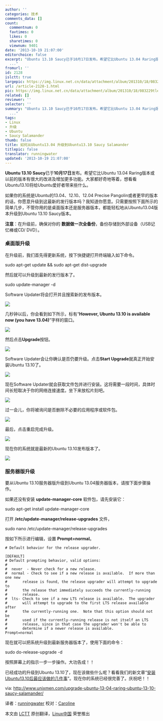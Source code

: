 ```yaml
---
author: ''
categories: 技术
comments_data: []
count:
  commentnum: 0
  favtimes: 0
  likes: 0
  sharetimes: 0
  viewnum: 9401
date: '2013-10-19 21:07:00'
editorchoice: false
excerpt: "Ubuntu 13.10 Saucy已于10月17日发布。希望它比Ubuntu 13.04 Raring版本或以前的版本有很大的改进及增加更多功能。大家都好奇地等着，想看看Ubuntu13.10将给Ubuntu爱好者带来些什么。\r\n如果你的系统是Ubuntu的13.04、
  ..."
fromurl: ''
id: 2128
islctt: true
largepic: https://img.linux.net.cn/data/attachment/album/201310/18/083229tleltfii42y4iest.png
url: /article-2128-1.html
pic: https://img.linux.net.cn/data/attachment/album/201310/18/083229tleltfii42y4iest.png.thumb.jpg
related: []
reviewer: ''
selector: ''
summary: "Ubuntu 13.10 Saucy已于10月17日发布。希望它比Ubuntu 13.04 Raring版本或以前的版本有很大的改进及增加更多功能。大家都好奇地等着，想看看Ubuntu13.10将给Ubuntu爱好者带来些什么。\r\n如果你的系统是Ubuntu的13.04、
  ..."
tags:
- Linux
- 升级
- Ubuntu
- Saucy Salamander
thumb: false
title: 如何从Ubuntu13.04 升级到Ubuntu13.10 Saucy Salamander
titlepic: false
translator: runningwater
updated: '2013-10-19 21:07:00'
---
```


**Ubuntu 13.10 Saucy**已于**10月17日**发布。希望它比Ubuntu 13.04 Raring版本或以前的版本有很大的改进及增加更多功能。大家都好奇地等着，想看看Ubuntu13.10将给Ubuntu爱好者带来些什么。


如果你的系统是Ubuntu的13.04、12.10、12.04 Precise Pangolin或者更早的版本的话，你愿意升级到这最新的发行版本吗？我知道你愿意。只需要按照下面所示的简单几步，不管你用的是桌面版本还是服务器版本，都能轻松地从Ubuntu13.04版本升级到Ubuntu 13.10 Saucy版本。


**注意**：在升级前，确保对你的 **数据做一次全备份**，备份存储到外部设备（USB记忆棒或CD/ DVD）。


### **桌面版升级**


在升级前，我们首先得更新系统，按下快捷键打开终端输入如下命令。


sudo apt-get update && sudo apt-get dist-upgrade


然后就可以升级到最新的发行版本了。


sudo update-manager -d


Software Updater将会打开并且搜索新的发布版本。


 ![](https://img.linux.net.cn/data/attachment/album/201310/18/083229tleltfii42y4iest.png)


几秒钟以后，你会看到如下所示，标有“**However, Ubuntu 13.10 is available now (you have 13.04)**”字样的窗口。


 ![](https://img.linux.net.cn/data/attachment/album/201310/18/083230592m5l3rii4w3f05.png)


然后点击**Upgrade**按钮。


 ![](https://img.linux.net.cn/data/attachment/album/201310/18/083231bwpizfggipb22jg9.png)


Software Updater会让你确认是否仍要升级。点击**Start Upgrade**就真正开始安装Ubuntu 13.10了。


 ![](https://img.linux.net.cn/data/attachment/album/201310/18/083232efhfooa5c9fnfb5a.png)


现在Software Updater就会获取文件包并进行安装。这将需要一段时间，具体时间长短取决于你的网络连接速度。坐下来放松片刻吧。


 ![](https://img.linux.net.cn/data/attachment/album/201310/18/083233pinnw0ie22zpv02z.png)


过一会儿，你将被询问是否删除不必要的应用程序或软件包。


 ![](https://img.linux.net.cn/data/attachment/album/201310/18/083235lvz61vw2z1oimv06.png)


最后，点击重启完成升级。


 ![](https://img.linux.net.cn/data/attachment/album/201310/18/083236qxxrjlvxawrjrxaw.png)


现在你的系统就是最新的Ubuntu 13.10发布版本了。


![](https://img.linux.net.cn/data/attachment/album/201310/18/083238a6ura6vs72rlrv5u.png) 


### **服务器版升级**


要从Ubuntu 13.10服务器版升级到Ubuntu 13.04服务器版本，请按下面步骤操作。


如果还没有安装 **update-manager-core** 软件包，请先安装它：


sudo apt-get install update-manager-core


打开 **/etc/update-manager/release-upgrades** 文件，


sudo nano /etc/update-manager/release-upgrades


按如下所示进行编辑，设置 **Prompt=normal**。



```
# Default behavior for the release upgrader.

[DEFAULT]
# Default prompting behavior, valid options:
#
#  never  - Never check for a new release.
#  normal - Check to see if a new release is available.  If more than one new
#       release is found, the release upgrader will attempt to upgrade to
#       the release that immediately succeeds the currently-running
#       release.
#  lts- Check to see if a new LTS release is available.  The upgrader
#       will attempt to upgrade to the first LTS release available after
#       the currently-running one.  Note that this option should not be
#       used if the currently-running release is not itself an LTS
#       release, since in that case the upgrader won't be able to
#       determine if a newer release is available.
Prompt=normal
```

现在就可以把系统升级到最新服务器版本了，使用下面的命令：


sudo do-release-upgrade -d


按照屏幕上的指示一步一步操作。大功告成！！


已经成功的升级到Ubuntu 13.10了，现在该做些什么呢？看看我们的新文章“[安装Ubuntu13.10后最应该做的几件事](http://www.unixmen.com/top-things-installing-ubuntu-13-10/)”。现在你的系统已经很完善了。庆祝吧！！


 


via: <http://www.unixmen.com/upgrade-ubuntu-13-04-raring-ubuntu-13-10-saucy-salamander/>


译者：[runningwater](https://github.com/runningwater) 校对：[Caroline](https://github.com/carolinewuyan)


本文由 [LCTT](https://github.com/LCTT/TranslateProject) 原创翻译，[Linux中国](http://linux.cn/) 荣誉推出